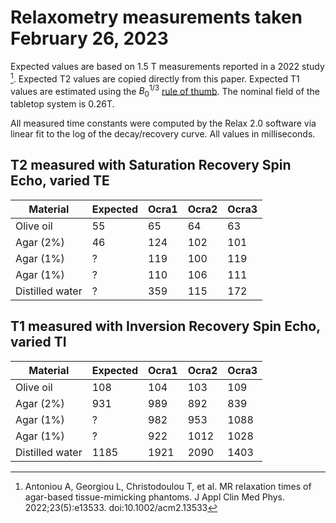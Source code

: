 # Relaxometry measurements taken February 26, 2023

Expected values are based on 1.5 T measurements reported in a 2022 study [^1].
Expected T2 values are copied directly from this paper.
Expected T1 values are estimated using the $B_0^{1/3}$ [rule of thumb](https://mriquestions.com/bo-effect-on-t1--t2.html). The nominal field of the tabletop system is 0.26T.

All measured time constants were computed by the Relax 2.0 software via linear fit to the log of the decay/recovery curve.
All values in milliseconds.

## T2 measured with Saturation Recovery Spin Echo, varied TE

| Material        | Expected | Ocra1 | Ocra2 | Ocra3 |
|-----------------|----------|-------|-------|-------|
| Olive oil       | 55       | 65    | 64    | 63    |
| Agar (2%)       | 46       | 124   | 102   | 101   |
| Agar (1%)       | ?        | 119   | 100   | 119   |
| Agar (1%)       | ?        | 110   | 106   | 111   |
| Distilled water | ?        | 359   | 115   | 172   |


## T1 measured with Inversion Recovery Spin Echo, varied TI

| Material        | Expected | Ocra1 | Ocra2 | Ocra3 |
|-----------------|----------|-------|-------|-------|
| Olive oil       | 108      | 104   | 103   | 109   |
| Agar (2%)       | 931      | 989   | 892   | 839   |
| Agar (1%)       | ?        | 982   | 953   | 1088  |
| Agar (1%)       | ?        | 922   | 1012  | 1028  |
| Distilled water | 1185     | 1921  | 2090  | 1403  |


[^1]: Antoniou A, Georgiou L, Christodoulou T, et al. MR relaxation times of agar-based tissue-mimicking phantoms. J Appl Clin Med Phys. 2022;23(5):e13533. doi:10.1002/acm2.13533
